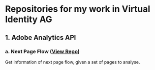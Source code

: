 # Repositories for my work in Virtual Identity AG
## 1. Adobe Analytics API
### a. Next Page Flow ([View Repo](/virtualidentity/blob/master/AdobeApi/nextPageAnalysis.R))
Get information of next page flow, given a set of pages to analyse.
